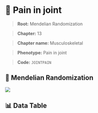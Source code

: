 # 🧪 Pain in joint

> **Root:** Mendelian Randomization

> **Chapter:** 13  

> **Chapter name:** Musculoskeletal

> **Phenotype:** Pain in joint  

> **Code:** `JOINTPAIN`

## 🧬 Mendelian Randomization  

<img src="/MR/Figures/Forward/JOINTPAIN.png"/>

## 📊 Data Table

<CsvTableMRF src="/MR/Data/Forward/JOINTPAIN.csv"/>
